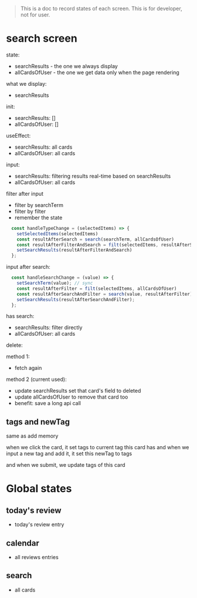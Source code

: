 > This is a doc to record states of each screen. This is for developer, not for user.




# search screen

state:
- searchResults - the one we always display
- allCardsOfUser - the one we get data only when the page rendering

what we display:
- searchResults

init:

- searchResults: []
- allCardsOfUser: []

useEffect:

- searchResults: all cards
- allCardsOfUser: all cards

input:

- searchResults: filtering results real-time based on searchResults
- allCardsOfUser: all cards

filter after input
- filter by searchTerm
- filter by filter
- remember the state
```js
  const handleTypeChange = (selectedItems) => {
    setSelectedItems(selectedItems)
    const resultAfterSearch = search(searchTerm, allCardsOfUser)
    const resultAfterFilterAndSearch = filt(selectedItems, resultAfterSearch)
    setSearchResults(resultAfterFilterAndSearch)
  };
```


input after search:
```js
  const handleSearchChange = (value) => {
    setSearchTerm(value); // sync
    const resultAfterFilter = filt(selectedItems, allCardsOfUser)
    const resultAfterSearchAndFilter = search(value, resultAfterFilter); // Assuming search now returns the results
    setSearchResults(resultAfterSearchAndFilter);
  };

```

has search:
- searchResults: filter directly
- allCardsOfUser: all cards


delete:

method 1:
- fetch again

method 2 (current used):
- update searchResults set that card's field to deleted
- update allCardsOfUser to remove that card too
- benefit: save a long api call


## tags and newTag

same as add memory

when we click the card, it set tags to current tag this card has
and when we input a new tag and add it, it set this newTag to tags

and when we submit, we update tags of this card


# Global states


## today's review

- today's review entry

## calendar

- all reviews entries

## search

- all cards

